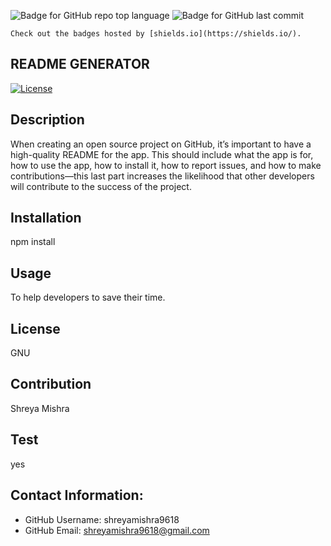 ![Badge for GitHub repo top language](https://img.shields.io/github/languages/top/connietran-dev/readme-generator?style=flat&logo=appveyor) ![Badge for GitHub last commit](https://img.shields.io/github/last-commit/connietran-dev/readme-generator?style=flat&logo=appveyor)
  
    Check out the badges hosted by [shields.io](https://shields.io/).
  


## README GENERATOR <br />
[![License](https://img.shields.io/badge/License-Boost%201.0-lightblue.svg)](https://www.boost.org/LICENSE_1_0.txt)

## Description <br />
 When creating an open source project on GitHub, it’s important to have a high-quality README for the app. This should include what the app is for, how to use the app, how to install it, how to report issues, and how to make contributions&mdash;this last part increases the likelihood that other developers will contribute to the success of the project. 
## Installation  <br />
npm install
## Usage <br />
To help developers to save their time.
## License <br />
GNU
## Contribution  <br />
Shreya Mishra
## Test  <br />
yes


## Contact Information:
* GitHub Username: shreyamishra9618
* GitHub Email: shreyamishra9618@gmail.com


